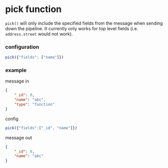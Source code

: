 # pick function

`pick()` will only include the specified fields from the message when sending down the pipeline. It currently only works for top level fields (i.e. `address.street` would not work).

### configuration

```javascript
pick({"fields": ["name"]})
```

### example

message in
```JSON
{
    "_id": 0,
    "name": "abc",
    "type": "function"
}
```

config
```javascript
pick({"fields":["_id", "name"]})
```

message out
```JSON
{
    "_id": 0,
    "name": "abc"
}
```